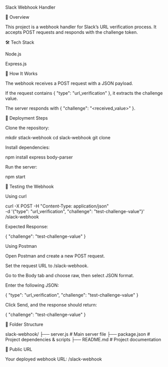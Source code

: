Slack Webhook Handler

📌 Overview

This project is a webhook handler for Slack’s URL verification process. It accepts POST requests and responds with the challenge token.

🛠 Tech Stack

Node.js

Express.js

🚀 How It Works

The webhook receives a POST request with a JSON payload.

If the request contains { "type": "url_verification" }, it extracts the challenge value.

The server responds with { "challenge": "<received_value>" }.

📡 Deployment Steps

Clone the repository:

mkdir stlack-webhook
cd slack-webhook
git clone <link>

Install dependencies:

npm install express body-parser

Run the server:

npm start

🧪 Testing the Webhook

Using curl

curl -X POST -H "Content-Type: application/json" \
-d '{"type": "url_verification", "challenge": "test-challenge-value"}' \
<your-ngrok-or-server-url>/slack-webhook

Expected Response:

{
  "challenge": "test-challenge-value"
}

Using Postman

Open Postman and create a new POST request.

Set the request URL to <your-ngrok-or-server-url>/slack-webhook.

Go to the Body tab and choose raw, then select JSON format.

Enter the following JSON:

{
   "type": "url_verification",
   "challenge": "test-challenge-value"
}

Click Send, and the response should return:

{
   "challenge": "test-challenge-value"
}

📂 Folder Structure

slack-webhook/
├── server.js        # Main server file
├── package.json     # Project dependencies & scripts
├── README.md        # Project documentation

🔗 Public URL

Your deployed webhook URL: <your-ngrok-or-server-url>/slack-webhook

